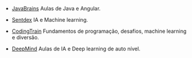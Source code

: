 <!------------------------------------------------------------------------------
  # CANAIS
------------------------------------------------------------------------------->

<!-- Seção do Sidebar voltada para os canais do YouTube de desenvolvimento-->


- [JavaBrains](https://www.youtube.com/channel/UCYt1sfh5464XaDBH0oH_o7Q) Aulas
de Java e Angular.

- [Sentdex](https://www.youtube.com/user/sentdex) IA e Machine learning.

- [CodingTrain](https://www.youtube.com/user/shiffman) Fundamentos de
programação, desafios, machine learning e diversão.

- [DeepMind](https://www.youtube.com/channel/UCP7jMXSY2xbc3KCAE0MHQ-A) Aulas de
IA e Deep learning de auto nível.
